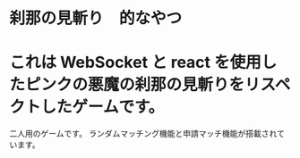 刹那の見斬り　的なやつ
====

# これは WebSocket と react を使用したピンクの悪魔の刹那の見斬りをリスペクトしたゲームです。

二人用のゲームです。
ランダムマッチング機能と申請マッチ機能が搭載されています。

